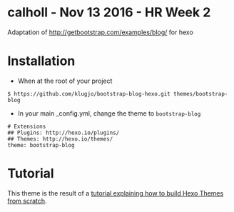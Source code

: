 # calholl - Nov 13 2016 - HR Week 2
Adaptation of http://getbootstrap.com/examples/blog/ for hexo

# Installation

- When at the root of your project

```
$ https://github.com/klugjo/bootstrap-blog-hexo.git themes/bootstrap-blog
```

- In your main _config.yml, change the theme to `bootstrap-blog`

```
# Extensions
## Plugins: http://hexo.io/plugins/
## Themes: http://hexo.io/themes/
theme: bootstrap-blog
```

# Tutorial

This theme is the result of a [tutorial explaining how to build Hexo Themes from scratch](http://www.codeblocq.com/2016/03/Create-an-Hexo-Theme-Part-1-Index/).
